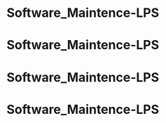 # Software_Maintence-LPS
# Software_Maintence-LPS
# Software_Maintence-LPS
# Software_Maintence-LPS
